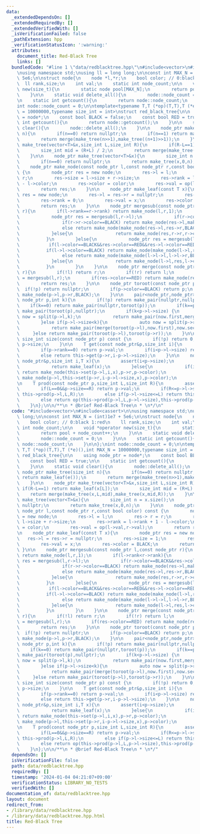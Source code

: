 ```yaml
---
data:
  _extendedDependsOn: []
  _extendedRequiredBy: []
  _extendedVerifiedWith: []
  _isVerificationFailed: false
  _pathExtension: hpp
  _verificationStatusIcon: ':warning:'
  attributes:
    document_title: Red-Black Tree
    links: []
  bundledCode: "#line 1 \"data/redblacktree.hpp\"\n#include<vector>\n#include<cassert>\n\
    \nusing namespace std;\nusing ll = long long;\n\nconst int MAX_N = (int)1e7 +\
    \ 5e6;\n\nstruct node{\n    node *l,*r;\n    bool color; // 0:black 1:red\n  \
    \  ll rank,size;\n    int val;\n    static int node_count;\n\n    void *operator\
    \ new(size_t){\n        static node pool[MAX_N];\n        return pool + node_count++;\n\
    \    }\n\n    static void delete_all(){\n        node::node_count = 0;\n    }\n\
    \n    static int getcount(){\n        return node::node_count;\n    }\n\n};\n\
    int node::node_count = 0;\n\ntemplate<typename T,T (*op)(T,T),T (*e)(),int MAX_N\
    \ = 10000000,typename size_int = int>\nstruct red_black_tree{\n\n    using node_ptr\
    \ = node*;\n    const bool BLACK = false;\n    const bool RED = true;\n\n    static\
    \ int getcount(){\n        return node::getcount();\n    }\n\n    static void\
    \ clear(){\n        node::delete_all();\n    }\n\n    node_ptr make_tree(size_int\
    \ n){\n        if(n==0) return nullptr;\n        if(n==1) return make_leaf(e());\n\
    \        return merge(make_tree(n>>1),make_tree((n+1)>>1));\n    }\n\n    node_ptr\
    \ make_tree(vector<T>&x,size_int L,size_int R){\n        if(R-L==1) return make_leaf(x[L]);\n\
    \        size_int mid = (R+L) / 2;\n        return merge(make_tree(x,L,mid),make_tree(x,mid,R));\n\
    \    }\n\n    node_ptr make_tree(vector<T>&x){\n        size_int n = x.size();\n\
    \        if(n==0) return nullptr;\n        return make_tree(x,0,n);\n    }\n\n\
    \    node_ptr make_node(const node_ptr l,const node_ptr r,const bool color) const\
    \ {\n        node_ptr res = new node;\n        res->l = l;\n        res-> r =\
    \ r;\n        res->size = l->size + r->size;\n        res->rank = l->rank + 1\
    \ - l->color;\n        res->color = color;\n        res->val = op(l->val,r->val);\n\
    \        return res;\n    }\n\n    node_ptr make_leaf(const T x){\n        node_ptr\
    \ res = new node;\n        res->l = res->r = nullptr;\n        res->size = 1;\n\
    \        res->rank = 0;\n        res->val = x;\n        res->color = BLACK;\n\
    \        return res;\n    }\n\n    node_ptr mergesub(const node_ptr l,const node_ptr\
    \ r){\n        if(l->rank==r->rank) return make_node(l,r,1);\n        if(l->rank<r->rank){\n\
    \            node_ptr res = mergesub(l,r->l);\n            if(r->color==BLACK&&res->color==RED&&res->l->color==RED){\n\
    \                if(r->r->color==BLACK) return make_node(res->l,make_node(res->r,r->r,RED),BLACK);\n\
    \                else return make_node(make_node(res->l,res->r,BLACK),make_node(r->r->l,r->r->r,BLACK),RED);\n\
    \            }else{\n                return make_node(res,r->r,r->color);\n  \
    \          }\n        }else{\n            node_ptr res = mergesub(l->r,r);\n \
    \           if(l->color==BLACK&&res->color==RED&&res->l->color==RED){\n      \
    \          if(l->l->color==BLACK) return make_node(make_node(l->l,res->l,RED),res->r,BLACK);\n\
    \                else return make_node(make_node(l->l->l,l->l->r,BLACK),make_node(res->l,res->r,BLACK),RED);\n\
    \            }else{\n                return make_node(l->l,res,l->color);\n  \
    \          }\n        }\n    }\n\n    node_ptr merge(const node_ptr l,const node_ptr\
    \ r){\n        if(!l) return r;\n        if(!r) return l;\n        node_ptr res\
    \ = mergesub(l,r);\n        if(res->color==RED) return make_node(res->l,res->r,BLACK);\n\
    \        return res;\n    }\n\n    node_ptr toroot(const node_ptr p){\n      \
    \  if(!p) return nullptr;\n        if(p->color==BLACK) return p;\n        return\
    \ make_node(p->l,p->r,BLACK);\n    }\n\n    pair<node_ptr,node_ptr> split(const\
    \ node_ptr p,int k){\n        if(!p) return make_pair(nullptr,nullptr);\n    \
    \    if(k==0) return make_pair(nullptr,toroot(p));\n        if(k==p->size) return\
    \ make_pair(toroot(p),nullptr);\n        if(k<p->l->size) {\n            auto\
    \ now = split(p->l,k);\n            return make_pair(now.first,merge(now.second,toroot(p->r)));\n\
    \        }else if(p->l->size<k){\n            auto now = split(p->r,k-p->l->size);\n\
    \            return make_pair(merge(toroot(p->l),now.first),now.second);\n   \
    \     }else return make_pair(toroot(p->l),toroot(p->r));\n    }\n\n    inline\
    \ size_int size(const node_ptr p) const {\n        if(!p) return 0;\n        return\
    \ p->size;\n    }\n\n    T get(const node_ptr&p,size_int i){\n        assert(i<p->size);\n\
    \        if(p->rank==0) return p->val;\n        if(i<p->l->size) return this->get(p->l,i);\n\
    \        else return this->get(p->r,i-p->l->size);\n    }\n\n    node_ptr set(const\
    \ node_ptr&p,size_int i,T x){\n        assert(i<p->size);\n        if(p->size==1){\n\
    \            return make_leaf(x);\n        }else{\n            if(i<p->l->size)\
    \ return make_node(this->set(p->l,i,x),p->r,p->color);\n            else return\
    \ make_node(p->l,this->set(p->r,i-p->l->size,x),p->color);\n        }\n    }\n\
    \n    T prod(const node_ptr p,size_int L,size_int R){\n        assert(0<=L&&L<R&&R<=p->size);\n\
    \        if(L==0&&p->size==R) return p->val;\n        if(R<=p->l->size) return\
    \ this->prod(p->l,L,R);\n        else if(p->l->size<=L) return this->prod(p->r,L-p->l->size,R-p->l->size);\n\
    \        else return op(this->prod(p->l,L,p->l->size),this->prod(p->r,0,R-p->l->size));\n\
    \    }\n};\n\n/**\n * @brief Red-Black Tree\n * \n*/\n"
  code: "#include<vector>\n#include<cassert>\n\nusing namespace std;\nusing ll = long\
    \ long;\n\nconst int MAX_N = (int)1e7 + 5e6;\n\nstruct node{\n    node *l,*r;\n\
    \    bool color; // 0:black 1:red\n    ll rank,size;\n    int val;\n    static\
    \ int node_count;\n\n    void *operator new(size_t){\n        static node pool[MAX_N];\n\
    \        return pool + node_count++;\n    }\n\n    static void delete_all(){\n\
    \        node::node_count = 0;\n    }\n\n    static int getcount(){\n        return\
    \ node::node_count;\n    }\n\n};\nint node::node_count = 0;\n\ntemplate<typename\
    \ T,T (*op)(T,T),T (*e)(),int MAX_N = 10000000,typename size_int = int>\nstruct\
    \ red_black_tree{\n\n    using node_ptr = node*;\n    const bool BLACK = false;\n\
    \    const bool RED = true;\n\n    static int getcount(){\n        return node::getcount();\n\
    \    }\n\n    static void clear(){\n        node::delete_all();\n    }\n\n   \
    \ node_ptr make_tree(size_int n){\n        if(n==0) return nullptr;\n        if(n==1)\
    \ return make_leaf(e());\n        return merge(make_tree(n>>1),make_tree((n+1)>>1));\n\
    \    }\n\n    node_ptr make_tree(vector<T>&x,size_int L,size_int R){\n       \
    \ if(R-L==1) return make_leaf(x[L]);\n        size_int mid = (R+L) / 2;\n    \
    \    return merge(make_tree(x,L,mid),make_tree(x,mid,R));\n    }\n\n    node_ptr\
    \ make_tree(vector<T>&x){\n        size_int n = x.size();\n        if(n==0) return\
    \ nullptr;\n        return make_tree(x,0,n);\n    }\n\n    node_ptr make_node(const\
    \ node_ptr l,const node_ptr r,const bool color) const {\n        node_ptr res\
    \ = new node;\n        res->l = l;\n        res-> r = r;\n        res->size =\
    \ l->size + r->size;\n        res->rank = l->rank + 1 - l->color;\n        res->color\
    \ = color;\n        res->val = op(l->val,r->val);\n        return res;\n    }\n\
    \n    node_ptr make_leaf(const T x){\n        node_ptr res = new node;\n     \
    \   res->l = res->r = nullptr;\n        res->size = 1;\n        res->rank = 0;\n\
    \        res->val = x;\n        res->color = BLACK;\n        return res;\n   \
    \ }\n\n    node_ptr mergesub(const node_ptr l,const node_ptr r){\n        if(l->rank==r->rank)\
    \ return make_node(l,r,1);\n        if(l->rank<r->rank){\n            node_ptr\
    \ res = mergesub(l,r->l);\n            if(r->color==BLACK&&res->color==RED&&res->l->color==RED){\n\
    \                if(r->r->color==BLACK) return make_node(res->l,make_node(res->r,r->r,RED),BLACK);\n\
    \                else return make_node(make_node(res->l,res->r,BLACK),make_node(r->r->l,r->r->r,BLACK),RED);\n\
    \            }else{\n                return make_node(res,r->r,r->color);\n  \
    \          }\n        }else{\n            node_ptr res = mergesub(l->r,r);\n \
    \           if(l->color==BLACK&&res->color==RED&&res->l->color==RED){\n      \
    \          if(l->l->color==BLACK) return make_node(make_node(l->l,res->l,RED),res->r,BLACK);\n\
    \                else return make_node(make_node(l->l->l,l->l->r,BLACK),make_node(res->l,res->r,BLACK),RED);\n\
    \            }else{\n                return make_node(l->l,res,l->color);\n  \
    \          }\n        }\n    }\n\n    node_ptr merge(const node_ptr l,const node_ptr\
    \ r){\n        if(!l) return r;\n        if(!r) return l;\n        node_ptr res\
    \ = mergesub(l,r);\n        if(res->color==RED) return make_node(res->l,res->r,BLACK);\n\
    \        return res;\n    }\n\n    node_ptr toroot(const node_ptr p){\n      \
    \  if(!p) return nullptr;\n        if(p->color==BLACK) return p;\n        return\
    \ make_node(p->l,p->r,BLACK);\n    }\n\n    pair<node_ptr,node_ptr> split(const\
    \ node_ptr p,int k){\n        if(!p) return make_pair(nullptr,nullptr);\n    \
    \    if(k==0) return make_pair(nullptr,toroot(p));\n        if(k==p->size) return\
    \ make_pair(toroot(p),nullptr);\n        if(k<p->l->size) {\n            auto\
    \ now = split(p->l,k);\n            return make_pair(now.first,merge(now.second,toroot(p->r)));\n\
    \        }else if(p->l->size<k){\n            auto now = split(p->r,k-p->l->size);\n\
    \            return make_pair(merge(toroot(p->l),now.first),now.second);\n   \
    \     }else return make_pair(toroot(p->l),toroot(p->r));\n    }\n\n    inline\
    \ size_int size(const node_ptr p) const {\n        if(!p) return 0;\n        return\
    \ p->size;\n    }\n\n    T get(const node_ptr&p,size_int i){\n        assert(i<p->size);\n\
    \        if(p->rank==0) return p->val;\n        if(i<p->l->size) return this->get(p->l,i);\n\
    \        else return this->get(p->r,i-p->l->size);\n    }\n\n    node_ptr set(const\
    \ node_ptr&p,size_int i,T x){\n        assert(i<p->size);\n        if(p->size==1){\n\
    \            return make_leaf(x);\n        }else{\n            if(i<p->l->size)\
    \ return make_node(this->set(p->l,i,x),p->r,p->color);\n            else return\
    \ make_node(p->l,this->set(p->r,i-p->l->size,x),p->color);\n        }\n    }\n\
    \n    T prod(const node_ptr p,size_int L,size_int R){\n        assert(0<=L&&L<R&&R<=p->size);\n\
    \        if(L==0&&p->size==R) return p->val;\n        if(R<=p->l->size) return\
    \ this->prod(p->l,L,R);\n        else if(p->l->size<=L) return this->prod(p->r,L-p->l->size,R-p->l->size);\n\
    \        else return op(this->prod(p->l,L,p->l->size),this->prod(p->r,0,R-p->l->size));\n\
    \    }\n};\n\n/**\n * @brief Red-Black Tree\n * \n*/"
  dependsOn: []
  isVerificationFile: false
  path: data/redblacktree.hpp
  requiredBy: []
  timestamp: '2024-01-04 04:21:07+09:00'
  verificationStatus: LIBRARY_NO_TESTS
  verifiedWith: []
documentation_of: data/redblacktree.hpp
layout: document
redirect_from:
- /library/data/redblacktree.hpp
- /library/data/redblacktree.hpp.html
title: Red-Black Tree
---
```

